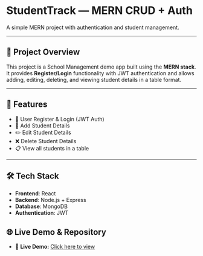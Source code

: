 # StudentTrack — MERN CRUD + Auth

A simple MERN project with authentication and student management.

---

## 📖 Project Overview
This project is a School Management demo app built using the **MERN stack**.  
It provides **Register/Login** functionality with JWT authentication and allows adding, editing, deleting, and viewing student details in a table format.

---

## 🚀 Features
- 🔑 User Register & Login (JWT Auth)  
- 📝 Add Student Details  
- ✏️ Edit Student Details  
- ❌ Delete Student Details  
- 📋 View all students in a table  

---

## 🛠 Tech Stack
- **Frontend**: React  
- **Backend**: Node.js + Express  
- **Database**: MongoDB  
- **Authentication**: JWT  

## 🌐 Live Demo & Repository

- 🔗 **Live Demo:** [Click here to view](https://student-track-crud-authentication.vercel.app/)  
 

  

 
